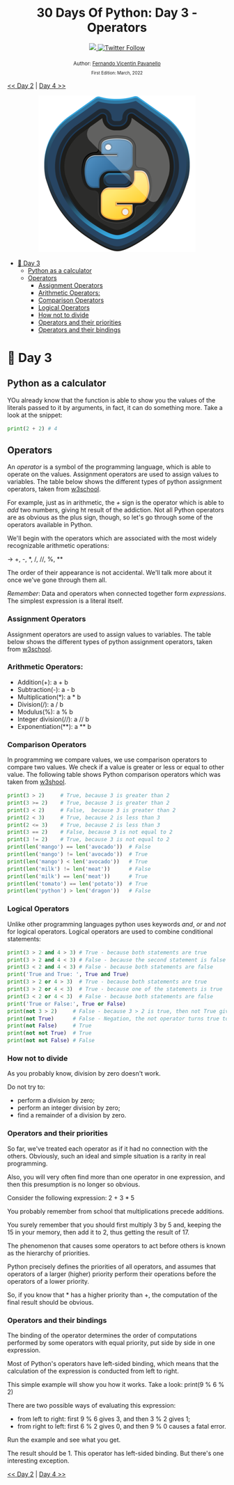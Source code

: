 <div align="center">
  <h1> 30 Days Of Python: Day 3 - Operators</h1>
  <a class="header-badge" target="_blank" href="https://www.linkedin.com/in/fernandovicentinpavanello/">
  <img src="https://img.shields.io/badge/style--5eba00.svg?label=LinkedIn&logo=linkedin&style=social">
  </a>
  <a class="header-badge" target="_blank" href="https://twitter.com/nandovicentin">
  <img alt="Twitter Follow" src="https://img.shields.io/twitter/follow/nandovicentin?style=social">
  </a>

  <sub>Author:
  <a href="https://www.linkedin.com/in/fernandovicentinpavanello/" target="_blank">Fernando Vicentin Pavanello</a><br>
  <small> First Edition: March, 2022</small>
  </sub>
</div>

[<< Day 2](../02_Day_Variables_builtin_functions/02_variables_builtin_functions.md) | [Day 4 >>](../04_Day_Strings/04_strings.md)

<div align="center">
<img src="../Images/python_TreviIT.png" alt="30 Days of Python">
</div>

- [📘 Day 3](#-day-3)
  - [Python as a calculator](#python-as-a-calculator)
  - [Operators](#operators)
    - [Assignment Operators](#assignment-operators)
    - [Arithmetic Operators:](#arithmetic-operators)
    - [Comparison Operators](#comparison-operators)
    - [Logical Operators](#logical-operators)
    - [How not to divide](#how-not-to-divide)
    - [Operators and their priorities](#operators-and-their-priorities)
    - [Operators and their bindings](#operators-and-their-bindings)

# 📘 Day 3

## Python as a calculator

YOu already know that the function is able to show you the values of the literals passed to it by arguments, in fact, it can do something more. Take a look at the snippet:

```py
print(2 + 2) # 4
```

## Operators

An *operator* is a symbol of the programming language, which is able to operate on the values. Assignment operators are used to assign values to variables. The table below shows the different types of python assignment operators, taken from [w3school](https://www.w3schools.com/python/python_operators.asp). 

For example, just as in arithmetic, the _+_ sign is the operator which is able to *add* two numbers, giving ht result of the addiction.
Not all Python operators are as obvious as the plus sign, though, so let's go through some of the operators available in Python.

We'll begin with the operators which are associated with the most widely recognizable arithmetic operations:

→ +, -, *, /, //, %, **

The order of their appearance is not accidental. We'll talk more about it once we've gone through them all.

*Remember*: Data and operators when connected together form _expressions_. The simplest expression is a literal itself.

### Assignment Operators

Assignment operators are used to assign values to variables. The table below shows the different types of python assignment operators, taken from [w3school](https://www.w3schools.com/python/python_operators.asp). 

### Arithmetic Operators:

- Addition(+): a + b
- Subtraction(-): a - b
- Multiplication(*): a * b
- Division(/): a / b
- Modulus(%): a % b
- Integer division(//): a // b
- Exponentiation(**): a ** b

### Comparison Operators

In programming we compare values, we use comparison operators to compare two values. We check if a value is greater or less or equal to other value. The following table shows Python comparison operators which was taken from [w3shool](https://www.w3schools.com/python/python_operators.asp).

```py
print(3 > 2)     # True, because 3 is greater than 2
print(3 >= 2)    # True, because 3 is greater than 2
print(3 < 2)     # False,  because 3 is greater than 2
print(2 < 3)     # True, because 2 is less than 3
print(2 <= 3)    # True, because 2 is less than 3
print(3 == 2)    # False, because 3 is not equal to 2
print(3 != 2)    # True, because 3 is not equal to 2
print(len('mango') == len('avocado'))  # False
print(len('mango') != len('avocado'))  # True
print(len('mango') < len('avocado'))   # True
print(len('milk') != len('meat'))      # False
print(len('milk') == len('meat'))      # True
print(len('tomato') == len('potato'))  # True
print(len('python') > len('dragon'))   # False
```
### Logical Operators

Unlike other programming languages python uses keywords _and_, _or_ and _not_ for logical operators. Logical operators are used to combine conditional statements:

```py
print(3 > 2 and 4 > 3) # True - because both statements are true
print(3 > 2 and 4 < 3) # False - because the second statement is false
print(3 < 2 and 4 < 3) # False - because both statements are false
print('True and True: ', True and True)
print(3 > 2 or 4 > 3)  # True - because both statements are true
print(3 > 2 or 4 < 3)  # True - because one of the statements is true
print(3 < 2 or 4 < 3)  # False - because both statements are false
print('True or False:', True or False)
print(not 3 > 2)     # False - because 3 > 2 is true, then not True gives False
print(not True)      # False - Negation, the not operator turns true to false
print(not False)     # True
print(not not True)  # True
print(not not False) # False
```

### How not to divide

As you probably know, division by zero doesn't work.

Do not try to:

  - perform a division by zero;
  - perform an integer division by zero;
  - find a remainder of a division by zero.

### Operators and their priorities

So far, we've treated each operator as if it had no connection with the others. Obviously, such an ideal and simple situation is a rarity in real programming.

Also, you will very often find more than one operator in one expression, and then this presumption is no longer so obvious.

Consider the following expression: 2 + 3 * 5

You probably remember from school that multiplications precede additions.

You surely remember that you should first multiply 3 by 5 and, keeping the 15 in your memory, then add it to 2, thus getting the result of 17.

The phenomenon that causes some operators to act before others is known as the hierarchy of priorities.

Python precisely defines the priorities of all operators, and assumes that operators of a larger (higher) priority perform their operations before the operators of a lower priority.

So, if you know that * has a higher priority than +, the computation of the final result should be obvious.

### Operators and their bindings

The binding of the operator determines the order of computations performed by some operators with equal priority, put side by side in one expression.

Most of Python's operators have left-sided binding, which means that the calculation of the expression is conducted from left to right.

This simple example will show you how it works. Take a look: print(9 % 6 % 2)

There are two possible ways of evaluating this expression:

  - from left to right: first 9 % 6 gives 3, and then 3 % 2 gives 1;
  - from right to left: first 6 % 2 gives 0, and then 9 % 0 causes a fatal error.

Run the example and see what you get.

The result should be 1. This operator has left-sided binding. But there's one interesting exception.

[<< Day 2](../02_Day_Variables_builtin_functions/02_variables_builtin_functions.md) | [Day 4 >>](../04_Day_Strings/04_strings.md)